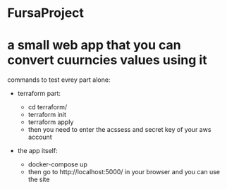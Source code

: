 # FursaProject
# a small web app that you can convert cuurncies values using it

commands to test evrey part alone:
- terraform part:
  - cd terraform/
  - terraform init
  - terraform apply
  - then you need to enter the acssess and secret key of your aws account


- the app itself:

  - docker-compose up
  - then go to http://localhost:5000/ in your browser and you can use the site

  
